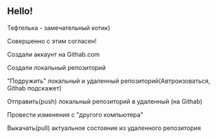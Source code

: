 ## Hello!  

Тефтелька - замечательный котик)

Совершенно с этим согласен!

Создали аккаунт на Githab.com

Создали локальный репозиторий

"Подружить" локальный и удаленный репозиторий(Автроизоваться, Githab подскажет)

Отправить(push) локальный репозиторий в удаленный (на Githab)

Провести изменения с "другого компьютера"

Выкачать(pull) актуальное состояние из удаленного репозитория